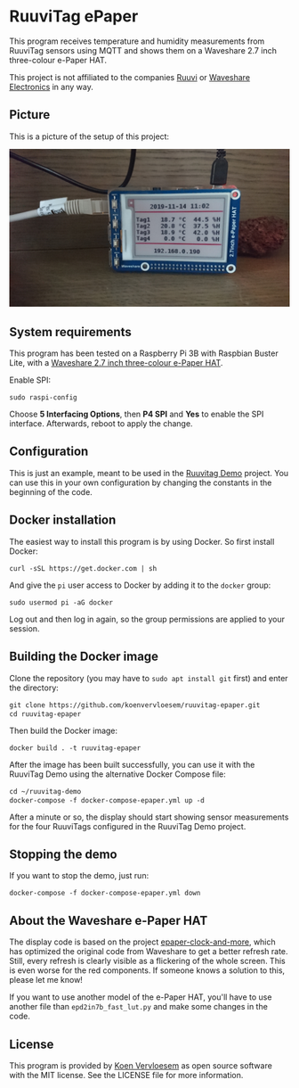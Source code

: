 # RuuviTag ePaper

This program receives temperature and humidity measurements from RuuviTag sensors using MQTT and shows them on a Waveshare 2.7 inch three-colour e-Paper HAT.

This project is not affiliated to the companies [Ruuvi](https://ruuvi.com) or [Waveshare Electronics](https://www.waveshare.com/) in any way.

## Picture

This is a picture of the setup of this project:

![RuuviTag ePaper project](ruuvitag-epaper.jpg)

## System requirements

This program has been tested on a Raspberry Pi 3B with Raspbian Buster Lite, with a [Waveshare 2.7 inch three-colour e-Paper HAT](https://www.waveshare.com/wiki/2.7inch_e-Paper_HAT_(B)).

Enable SPI:

```shell
sudo raspi-config
```

Choose **5 Interfacing Options**, then **P4 SPI** and **Yes** to enable the SPI interface. Afterwards, reboot to apply the change.

## Configuration

This is just an example, meant to be used in the [Ruuvitag Demo](https://github.com/koenvervloesem/ruuvitag-demo) project. You can use this in your own configuration by changing the constants in the beginning of the code.

## Docker installation

The easiest way to install this program is by using Docker. So first install Docker:

```shel
curl -sSL https://get.docker.com | sh
```

And give the `pi` user access to Docker by adding it to the `docker` group:

```shell
sudo usermod pi -aG docker
```

Log out and then log in again, so the group permissions are applied to your session.

## Building the Docker image

Clone the repository (you may have to `sudo apt install git` first) and enter the directory:

```shell
git clone https://github.com/koenvervloesem/ruuvitag-epaper.git
cd ruuvitag-epaper
```

Then build the Docker image:

```shell
docker build . -t ruuvitag-epaper
```

After the image has been built successfully, you can use it with the RuuviTag Demo using the alternative Docker Compose file:

```shell
cd ~/ruuvitag-demo
docker-compose -f docker-compose-epaper.yml up -d
```

After a minute or so, the display should start showing sensor measurements for the four RuuviTags configured in the RuuviTag Demo project.

## Stopping the demo

If you want to stop the demo, just run:

```shell
docker-compose -f docker-compose-epaper.yml down
```

## About the Waveshare e-Paper HAT

The display code is based on the project [epaper-clock-and-more](https://github.com/pskowronek/epaper-clock-and-more), which has optimized the original code from Waveshare to get a better refresh rate. Still, every refresh is clearly visible as a flickering of the whole screen. This is even worse for the red components. If someone knows a solution to this, please let me know!

If you want to use another model of the e-Paper HAT, you'll have to use another file than `epd2in7b_fast_lut.py` and make some changes in the code.

## License

This program is provided by [Koen Vervloesem](mailto:koen@vervloesem.eu) as open source software with the MIT license. See the LICENSE file for more information.
